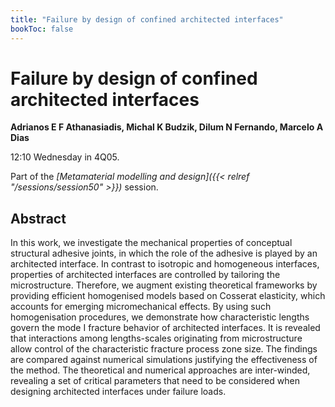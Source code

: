 ```yaml
---
title: "Failure by design of confined architected interfaces"
bookToc: false
---
```


# Failure by design of confined architected interfaces

**Adrianos E F Athanasiadis, Michal K Budzik, Dilum N Fernando, Marcelo A Dias**

12:10 Wednesday in 4Q05.

Part of the *[Metamaterial modelling and design]({{< relref "/sessions/session50" >}})* session.

## Abstract

In this work, we investigate the mechanical properties of conceptual structural adhesive joints, in which the role of the adhesive is played by an architected interface. In contrast to isotropic and homogeneous interfaces, properties of architected interfaces are controlled by tailoring the microstructure. Therefore, we augment existing theoretical frameworks by providing efficient homogenised models based on Cosserat elasticity, which accounts for emerging micromechanical effects. By using such homogenisation procedures, we demonstrate how characteristic lengths govern the mode I fracture behavior of architected interfaces. It is revealed that interactions among lengths-scales originating from microstructure allow control of the characteristic fracture process zone size. The findings are compared against numerical simulations justifying the effectiveness of the method. The theoretical and numerical approaches are inter-winded, revealing a set of critical parameters that need to be considered when designing architected interfaces under failure loads.


